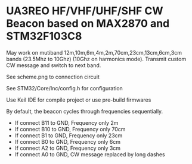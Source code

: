 # UA3REO HF/VHF/UHF/SHF CW Beacon based on MAX2870 and STM32F103C8

May work on mutiband 12m,10m,6m,4m,2m,70cm,23cm,13cm,6cm,3cm bands (23.5Mhz to 10Ghz) (10Ghz on harmonics mode). Transmit custom CW message and switch to next band.

See scheme.png to connection circuit 

See STM32/Core/Inc/config.h for configuration

Use Keil IDE for compile project or use pre-build firmwares

By default, the beacon cycles through frequencies sequentially.

* If connect B11 to GND, Frequency only 2m
* If connect B10 to GND, Frequency only 70cm
* If connect B1 to GND, Frequency only 23cm
* If connect B0 to GND, Frequency only 6cm
* If connect A2 to GND, Frequency only 3cm
* If connect A0 to GND, CW message replaced by long dashes
